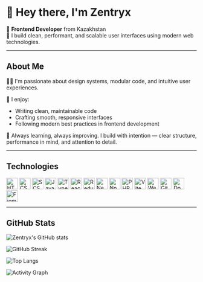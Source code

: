 # 👋 Hey there, I'm Zentryx

🎯 **Frontend Developer** from Kazakhstan  
🎨 I build clean, performant, and scalable user interfaces using modern web technologies.

---

## About Me

👨‍💻 I'm passionate about design systems, modular code, and intuitive user experiences.

🧠 I enjoy:
- Writing clean, maintainable code  
- Crafting smooth, responsive interfaces  
- Following modern best practices in frontend development  

🚀 Always learning, always improving. I build with intention — clear structure, performance in mind, and attention to detail.

---

## Technologies

<p align="left">
  <!-- Core Languages -->
  <img src="https://cdn.jsdelivr.net/gh/devicons/devicon/icons/html5/html5-original.svg" height="30" alt="HTML" />
  <img src="https://cdn.jsdelivr.net/gh/devicons/devicon/icons/css3/css3-original.svg" height="30" alt="CSS" />
  <img src="https://cdn.jsdelivr.net/gh/devicons/devicon/icons/sass/sass-original.svg" height="30" alt="SCSS" />
  <img src="https://cdn.jsdelivr.net/gh/devicons/devicon/icons/javascript/javascript-original.svg" height="30" alt="JavaScript" />
  <img src="https://cdn.jsdelivr.net/gh/devicons/devicon/icons/typescript/typescript-original.svg" height="30" alt="TypeScript" />

  <!-- Frameworks / Libraries -->
  <img src="https://cdn.jsdelivr.net/gh/devicons/devicon/icons/react/react-original.svg" height="30" alt="React" />
  <img src="https://cdn.jsdelivr.net/gh/devicons/devicon/icons/redux/redux-original.svg" height="30" alt="Redux" />
  <img src="https://cdn.jsdelivr.net/gh/devicons/devicon/icons/nextjs/nextjs-original.svg" height="30" alt="Next.js" />
  <img src="https://cdn.jsdelivr.net/gh/devicons/devicon/icons/nodejs/nodejs-original.svg" height="30" alt="Node.js" />
  <img src="https://cdn.jsdelivr.net/gh/devicons/devicon/icons/php/php-original.svg" height="30" alt="PHP" />

  <!-- Build Tools -->
  <img src="https://cdn.jsdelivr.net/gh/devicons/devicon/icons/vite/vite-original.svg" height="30" alt="Vite" />
  <img src="https://cdn.jsdelivr.net/gh/devicons/devicon/icons/webpack/webpack-original.svg" height="30" alt="Webpack" />

  <!-- Tools -->
  <img src="https://cdn.jsdelivr.net/gh/devicons/devicon/icons/git/git-original.svg" height="30" alt="Git" />
  <img src="https://cdn.jsdelivr.net/gh/devicons/devicon/icons/docker/docker-original.svg" height="30" alt="Docker" />
  <img src="https://cdn.jsdelivr.net/gh/devicons/devicon/icons/figma/figma-original.svg" height="30" alt="Figma" />
</p>

---

## GitHub Stats

![Zentryx's GitHub stats](https://github-readme-stats.vercel.app/api?username=zentryx200&show_icons=true&theme=default&hide_title=true)

![GitHub Streak](https://github-readme-streak-stats.herokuapp.com/?user=zentryx200&theme=dark)

![Top Langs](https://github-readme-stats.vercel.app/api/top-langs/?username=zentryx200&layout=compact)

![Activity Graph](https://github-readme-activity-graph.vercel.app/graph?username=zentryx200)




